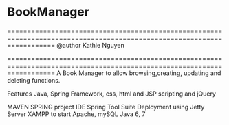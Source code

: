 BookManager
===========
========================================================================================================================
@author Kathie Nguyen 

========================================================================================================================
A Book Manager to allow browsing,creating, updating and deleting functions.

Features Java, Spring Framework, 
		css, html and JSP
		scripting and jQuery

MAVEN SPRING project
IDE Spring Tool Suite
Deployment using Jetty Server
XAMPP to start Apache, mySQL
Java 6, 7
